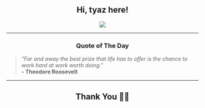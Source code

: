 <h2 align="center"> Hi, tyaz here!</h2>

<p align="center">
<a href="https://github.com/tyazx" alt="github streak"><img src="https://dvst-streak.herokuapp.com/?user=tyazx&theme=tokyonight&fire=DD472C"></a>
</p>

<hr>
<h3 align="center">Quote of The Day</h3>
<p align="center">
<blockquote>
<i>"Far and away the best prize that life has to offer is the chance to work hard at work worth doing."</i>
<br>
<b>- Theodore Roosevelt</b>
</blockquote>
</p>


<hr>
<h2 align="center">Thank You 🙏🏼</h2>
